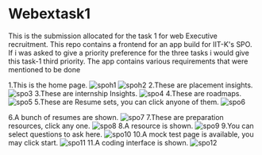 # Webextask1
This is the submission allocated for the task 1 for web Executive recruitment.
This repo contains a frontend for an app build for IIT-K's SPO.
If i was asked to give a priority preference for the three tasks i would give this task-1 third priority.
The app contains various requirements that were mentioned to be done

1.This is the home page.
![spoh1](https://github.com/Adi6783/Webextask1/assets/165944437/6a4b65ad-cc31-4fc5-979f-d212e38b3c04)
![spoh2](https://github.com/Adi6783/Webextask1/assets/165944437/d9ff2642-1ab3-4420-8b52-b751b33c1a75)
2.These are placement insights.
![spo3](https://github.com/Adi6783/Webextask1/assets/165944437/dc559636-0998-40e6-b26c-88407c2ffba0)
3.These are internship Insights.
![spo4](https://github.com/Adi6783/Webextask1/assets/165944437/04a604c6-71d8-4398-a4f3-94f1c7a77a21)
4.These are roadmaps.
![spo5](https://github.com/Adi6783/Webextask1/assets/165944437/02358e1f-91df-4dca-b360-466f02549a5b)
5.These are Resume sets, you can click anyone of them.
![spo6](https://github.com/Adi6783/Webextask1/assets/165944437/7f97cfbc-b4cf-4e55-a62c-04a39ac715d0)

6.A bunch of resumes are shown.
![spo7](https://github.com/Adi6783/Webextask1/assets/165944437/8b2c9eb8-6680-442b-801a-e3c5bfe8b4ee)
7.These are preparation resources, click any one.
![spo8](https://github.com/Adi6783/Webextask1/assets/165944437/cd0ce649-6fc1-43ed-a66b-bf83c78ad998)
8.A resource is shown.
![spo9](https://github.com/Adi6783/Webextask1/assets/165944437/901863ec-7253-4d8b-aad2-9c7e633a8336)
9.You can select questions to ask here.
![spo10](https://github.com/Adi6783/Webextask1/assets/165944437/938b0638-9992-4da6-b524-f2291ed0af67)
10.A mock test page is available, you may click start.
![spo11](https://github.com/Adi6783/Webextask1/assets/165944437/8b436ae5-e62c-479b-90eb-f2cc7deb7ca9)
11.A coding interface is shown.
![spo12](https://github.com/Adi6783/Webextask1/assets/165944437/07416c54-e907-4dc5-bf75-7d470e8d1f7d)

